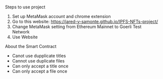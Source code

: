 Steps to use project

1. Set up MetaMask account and chrome extension
2. Go to this website:
    https://jared-v-samonte.github.io/IPFS-NFTs-project/
3. Change MetaMask setting from Ethereum Mainnet to Goerli Test Network
4. Use Website

About the Smart Contract
* Canot use dupplicate titles
* Cannot use duplicate files
* Can only accept a title once
* Can only accept a file once
